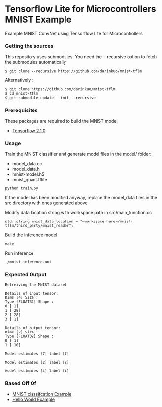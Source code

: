 # Tensorflow Lite for Microcontrollers MNIST Example

Example MNIST ConvNet using Tensorflow Lite for Microcontrollers

###  Getting the sources

This repository uses submodules. You need the --recursive option to fetch the submodules automatically

    $ git clone --recursive https://github.com/darinkuo/mnist-tflm
    
Alternatively :

    $ git clone https://github.com/darinkuo/mnist-tflm
    $ cd mnist-tflm
    $ git submodule update --init --recursive

### Prerequisites
These packages are required to build the MNIST model
* [Tensorflow 2.1.0](https://www.tensorflow.org/install)


### Usage

Train the MNIST classifier and generate model files in the model/ folder:
* model_data.cc
* model_data.h
* mnist-model.h5
* mnist_quant.tflite

```
python train.py
```

If the model has been modified anyway, replace the model_data files in the src directory with ones generated above

Modify data location string with workspace path in src/main_function.cc
```
std::string mnist_data_location = "<workspace here>/mnist-tflm/third_party/mnist_reader";
```

Build the inference model
```
make
```

Run inference
```
./mnist_inference.out
```

### Expected Output
```
Retreiving the MNIST dataset

Details of input tensor:
Dims [4] Size :
Type [FLOAT32] Shape :
0 [ 1]
1 [ 28]
2 [ 28]
3 [ 1]

Details of output tensor:
Dims [2] Size :
Type [FLOAT32] Shape :
0 [ 1]
1 [ 10]

Model estimates [7] label [7]

Model estimates [2] label [2]

Model estimates [1] label [1]
```

### Based Off Of
* [MNIST classifcation Example](https://github.com/PeteBlackerThe3rd/tensorflow/tree/master/tensorflow/lite/micro/examples/micro_mnist)
* [Hello World Example](https://github.com/tensorflow/tensorflow/tree/master/tensorflow/lite/micro/examples/hello_world)
